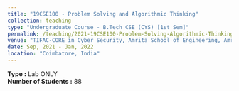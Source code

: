 ```yaml
---
title: "19CSE100 - Problem Solving and Algorithmic Thinking"
collection: teaching
type: "Undergraduate Course - B.Tech CSE (CYS) [1st Sem]"
permalink: /teaching/2021-19CSE100-Problem-Solving-Algorithmic-Thinking
venue: "TIFAC-CORE in Cyber Security, Amrita School of Engineering, Amrita Vishwa Vidyapeetham"
date: Sep, 2021 - Jan, 2022
location: "Coimbatore, India"
---
```


**Type :** Lab ONLY <br/>
**Number of Students :** 88
